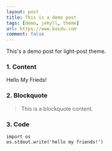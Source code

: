 ```yaml
---
layout: post
title: This is a demo post
tags: [demo, jekyll, theme]
url: https://www.baidu.com
comment: false
---
```


This's a demo post for light-post theme.

### 1. Content

Hello My Frieds!

### 2. Blockquote

> This is a blockquote content.


### 3. Code

    import os
    os.stdout.write('hello my friends!')

